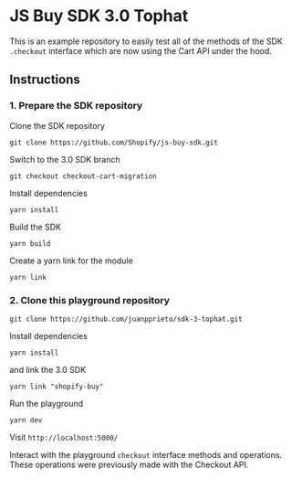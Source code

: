 # JS Buy SDK 3.0 Tophat

This is an example repository to easily test all of the methods of the SDK `.checkout` interface which are now using the Cart API under the hood.

## Instructions

### 1. Prepare the SDK repository

Clone the SDK repository

```git clone https://github.com/Shopify/js-buy-sdk.git```

Switch to the 3.0 SDK branch

```git checkout checkout-cart-migration```

Install dependencies

```yarn install```

Build the SDK

```yarn build```

Create a yarn link for the module

```yarn link```

### 2. Clone this playground repository

```git clone https://github.com/juanpprieto/sdk-3-tophat.git```

Install dependencies

```yarn install```

and link the 3.0 SDK

```yarn link "shopify-buy"```

Run the playground

```yarn dev```

Visit `http://localhost:5000/`

Interact with the playground `checkout` interface methods and operations. These operations were previously made with the Checkout API.



